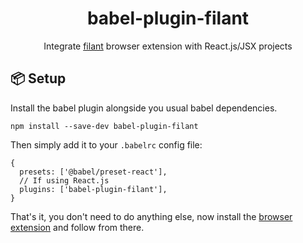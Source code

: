 <div align="center">
   <h1 align="center">babel-plugin-filant</h1>
   <p align="center">Integrate <a href="https://github.com/pocket-apps/filant">filant</a> browser extension with React.js/JSX projects</p>
</div>

## 📦 Setup

Install the babel plugin alongside you usual babel dependencies.

```shell
npm install --save-dev babel-plugin-filant
```

Then simply add it to your `.babelrc` config file:

```json5
{
  presets: ['@babel/preset-react'],
  // If using React.js
  plugins: ['babel-plugin-filant'],
}
```

That's it, you don't need to do anything else, now install the
[browser extension](https://github.com/pocket-apps/filant) and follow from there.
